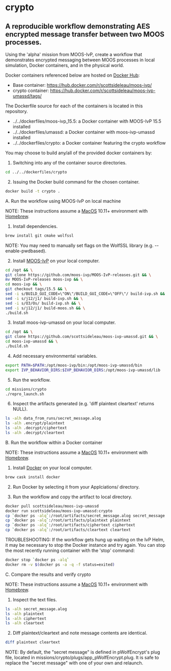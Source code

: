 # crypto
## A reproducible workflow demonstrating AES encrypted message transfer between two MOOS processes.

Using the 'alpha' mission from MOOS-IvP, create a workflow that demonstrates
encrypted messaging between MOOS processes  in local simulation, Docker 
containers, and in the physical world.

Docker containers referenced below are hosted on
[Docker Hub](https://hub.docker.com):

  * Base container: https://hub.docker.com/r/scottsideleau/moos-ivp/
  * crypto container: https://hub.docker.com/r/scottsideleau/moos-ivp-umassd/tags/

The Dockerfile source for each of the containers is located in this repository.

  * ../../dockerfiles/moos-ivp_15.5: a Docker container with MOOS-IvP 15.5 installed
  * ../../dockerfiles/umassd: a Docker container with moos-ivp-umassd installed
  * ../../dockerfiles/crypto: a Docker container featuring the crypto workflow

You may choose to build any/all of the provided docker containers by:

  1. Switching into any of the container source directories.

  ```bash
  cd ../../dockerfiles/crypto
  ```

  2. Issuing the Docker build command for the chosen container.

  ```bash
  docker build -t crypto .
  ```

A. Run the workflow using MOOS-IvP on local machine

  NOTE: These instructions assume a [MacOS](http://www.apple.com/macos/)
  10.11+ environment with [Homebrew](http://brew.sh/index.html).

  1. Install dependencies.

  ```bash
  brew install git cmake wolfssl
  ```
  NOTE: You may need to manually set flags on the WolfSSL library (e.g. --enable-pwdbased).

  2. Install [MOOS-IvP](http://moos-ivp.org) on your local computer.

  ```bash
  cd /opt && \
  git clone https://github.com/moos-ivp/MOOS-IvP-releases.git && \
  mv MOOS-IvP-releases moos-ivp && \
  cd moos-ivp && \
  git checkout tags/15.5 && \
  sed -i s/BUILD_GUI_CODE=\"ON\"/BUILD_GUI_CODE=\"OFF\"/ build-ivp.sh && \
  sed -i s/j12/j1/ build-ivp.sh && \
  sed -i s/O3/Os/ build-ivp.sh && \
  sed -i s/j12/j1/ build-moos.sh && \
  ./build.sh
  ```

  3. Install moos-ivp-umassd on your local computer.

  ```bash
  cd /opt && \
  git clone https://github.com/scottsideleau/moos-ivp-umassd.git && \
  cd moos-ivp-umassd && \
  ./build.sh
  ```

  4. Add necessary environmental variables.

  ```bash
  export PATH=$PATH:/opt/moos-ivp/bin:/opt/moos-ivp-umassd/bin
  export IVP_BEHAVIOR_DIRS:$IVP_BEHAVIOR_DIRS:/opt/moos-ivp-umassd/lib
  ```

  5. Run the workflow.

  ```bash
  cd missions/crypto
  ./repro_launch.sh
  ```

  6. Inspect the artifacts generated (e.g. 'diff plaintext cleartext' returns NULL).

  ```bash
  ls -alh data_from_runs/secret_message.alog
  ls -alh .encrypt/plaintext
  ls -alh .decrypt/ciphertext
  ls -alh .decrypt/cleartext
  ```

B. Run the workflow within a Docker container

  NOTE: These instructions assume a [MacOS](http://www.apple.com/macos/)
  10.11+ environment with [Homebrew](http://brew.sh/index.html).

  1. Install [Docker](https://www.docker.com) on your local computer.

  ```bash
  brew cask install docker
  ```

  2. Run Docker by selecting it from your Applciations/ directory.

  3. Run the workflow and copy the artifact to local directory.

  ```bash
  docker pull scottsideleau/moos-ivp-umassd
  docker run scottsideleau/moos-ivp-umassd:crypto
  cp `docker ps -alq`:/root/artifacts/secret_message.alog secret_message.alog
  cp `docker ps -alq`:/root/artifacts/plaintext plaintext
  cp `docker ps -alq`:/root/artifacts/ciphertext ciphertext
  cp `docker ps -alq`:/root/artifacts/cleartext cleartext
  ```
  TROUBLESHOOTING: If the workflow gets hung up waiting on the IvP Helm, it
  may be necessary to stop the Docker instance and try again.  You can stop the
  most recently running container with the 'stop' command:

  ```bash 
  docker stop `docker ps -alq`
  docker rm -v $(docker ps -a -q -f status=exited)
  ```

C. Compare the results and verify crypto

  NOTE: These instructions assume a [MacOS](http://www.apple.com/macos/)
  10.11+ environment with [Homebrew](http://brew.sh/index.html).

  1. Inspect the text files.

  ```bash
  ls -alh secret_message.alog
  ls -alh plaintext
  ls -alh ciphertext
  ls -alh cleartext
  ```

  2. Diff plaintext/cleartext and note message contents are identical.

  ```bash
  diff plaintext cleartext
  ```

  NOTE: By default, the "secret message" is defined in pWolfEncrypt's plug file,
  located in missions/crypto/plugs/app\_pWolfEncrypt.plug.  It is safe to replace 
  the "secret message" with one of your own and relaunch.

